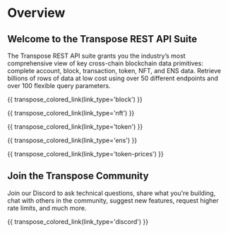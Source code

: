 # Overview

## Welcome to the Transpose REST API Suite
The Transpose REST API suite grants you the industry’s most comprehensive view of key cross-chain blockchain data primitives: complete account, block, transaction, token, NFT, and ENS data. Retrieve billions of rows of data at low cost using over 50 different endpoints and over 100 flexible query parameters.

{{ transpose_colored_link(link_type='block') }}

{{ transpose_colored_link(link_type='nft') }}

{{ transpose_colored_link(link_type='token') }}

{{ transpose_colored_link(link_type='ens') }}

{{ transpose_colored_link(link_type='token-prices') }}

## Join the Transpose Community
Join our Discord to ask technical questions, share what you're building, chat with others in the community, suggest new features, request higher rate limits, and much more.

{{ transpose_colored_link(link_type='discord') }}

